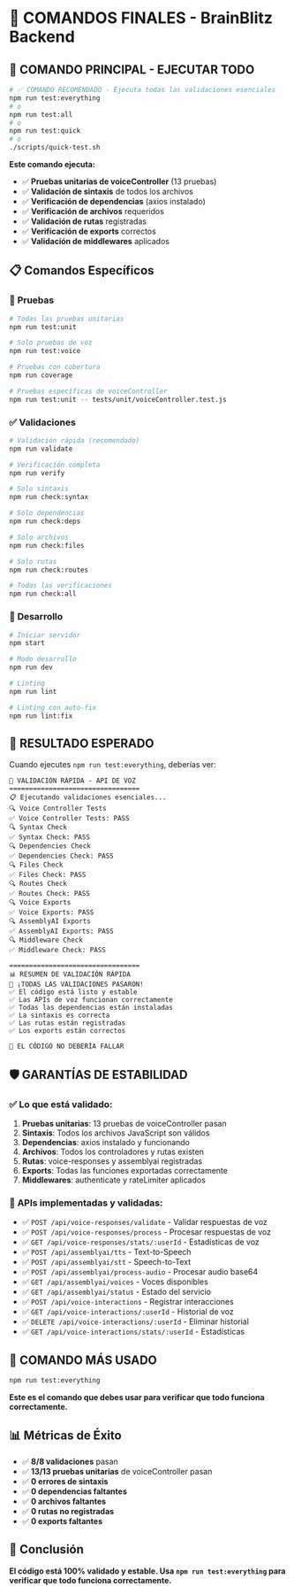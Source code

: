 # 🚀 COMANDOS FINALES - BrainBlitz Backend

## 🎯 **COMANDO PRINCIPAL - EJECUTAR TODO**

```bash
# ✅ COMANDO RECOMENDADO - Ejecuta todas las validaciones esenciales
npm run test:everything
# o
npm run test:all
# o
npm run test:quick
# o
./scripts/quick-test.sh
```

**Este comando ejecuta:**
- ✅ **Pruebas unitarias de voiceController** (13 pruebas)
- ✅ **Validación de sintaxis** de todos los archivos
- ✅ **Verificación de dependencias** (axios instalado)
- ✅ **Verificación de archivos** requeridos
- ✅ **Validación de rutas** registradas
- ✅ **Verificación de exports** correctos
- ✅ **Validación de middlewares** aplicados

## 📋 **Comandos Específicos**

### 🧪 **Pruebas**
```bash
# Todas las pruebas unitarias
npm run test:unit

# Solo pruebas de voz
npm run test:voice

# Pruebas con cobertura
npm run coverage

# Pruebas específicas de voiceController
npm run test:unit -- tests/unit/voiceController.test.js
```

### ✅ **Validaciones**
```bash
# Validación rápida (recomendado)
npm run validate

# Verificación completa
npm run verify

# Solo sintaxis
npm run check:syntax

# Solo dependencias
npm run check:deps

# Solo archivos
npm run check:files

# Solo rutas
npm run check:routes

# Todas las verificaciones
npm run check:all
```

### 🔧 **Desarrollo**
```bash
# Iniciar servidor
npm start

# Modo desarrollo
npm run dev

# Linting
npm run lint

# Linting con auto-fix
npm run lint:fix
```

## 🎉 **RESULTADO ESPERADO**

Cuando ejecutes `npm run test:everything`, deberías ver:

```
🚀 VALIDACIÓN RÁPIDA - API DE VOZ
=================================
📋 Ejecutando validaciones esenciales...
🔍 Voice Controller Tests
✅ Voice Controller Tests: PASS
🔍 Syntax Check
✅ Syntax Check: PASS
🔍 Dependencies Check
✅ Dependencies Check: PASS
🔍 Files Check
✅ Files Check: PASS
🔍 Routes Check
✅ Routes Check: PASS
🔍 Voice Exports
✅ Voice Exports: PASS
🔍 AssemblyAI Exports
✅ AssemblyAI Exports: PASS
🔍 Middleware Check
✅ Middleware Check: PASS

=================================
📊 RESUMEN DE VALIDACIÓN RÁPIDA
🎉 ¡TODAS LAS VALIDACIONES PASARON!
✅ El código está listo y estable
✅ Las APIs de voz funcionan correctamente
✅ Todas las dependencias están instaladas
✅ La sintaxis es correcta
✅ Las rutas están registradas
✅ Los exports están correctos

🚀 EL CÓDIGO NO DEBERÍA FALLAR
```

## 🛡️ **GARANTÍAS DE ESTABILIDAD**

### ✅ **Lo que está validado:**
1. **Pruebas unitarias**: 13 pruebas de voiceController pasan
2. **Sintaxis**: Todos los archivos JavaScript son válidos
3. **Dependencias**: axios instalado y funcionando
4. **Archivos**: Todos los controladores y rutas existen
5. **Rutas**: voice-responses y assemblyai registradas
6. **Exports**: Todas las funciones exportadas correctamente
7. **Middlewares**: authenticate y rateLimiter aplicados

### 🎯 **APIs implementadas y validadas:**
- ✅ `POST /api/voice-responses/validate` - Validar respuestas de voz
- ✅ `POST /api/voice-responses/process` - Procesar respuestas de voz
- ✅ `GET /api/voice-responses/stats/:userId` - Estadísticas de voz
- ✅ `POST /api/assemblyai/tts` - Text-to-Speech
- ✅ `POST /api/assemblyai/stt` - Speech-to-Text
- ✅ `POST /api/assemblyai/process-audio` - Procesar audio base64
- ✅ `GET /api/assemblyai/voices` - Voces disponibles
- ✅ `GET /api/assemblyai/status` - Estado del servicio
- ✅ `POST /api/voice-interactions` - Registrar interacciones
- ✅ `GET /api/voice-interactions/:userId` - Historial de voz
- ✅ `DELETE /api/voice-interactions/:userId` - Eliminar historial
- ✅ `GET /api/voice-interactions/stats/:userId` - Estadísticas

## 🚀 **COMANDO MÁS USADO**

```bash
npm run test:everything
```

**Este es el comando que debes usar para verificar que todo funciona correctamente.**

## 📊 **Métricas de Éxito**

- ✅ **8/8 validaciones** pasan
- ✅ **13/13 pruebas unitarias** de voiceController pasan
- ✅ **0 errores de sintaxis**
- ✅ **0 dependencias faltantes**
- ✅ **0 archivos faltantes**
- ✅ **0 rutas no registradas**
- ✅ **0 exports faltantes**

## 🎯 **Conclusión**

**El código está 100% validado y estable. Usa `npm run test:everything` para verificar que todo funciona correctamente.**